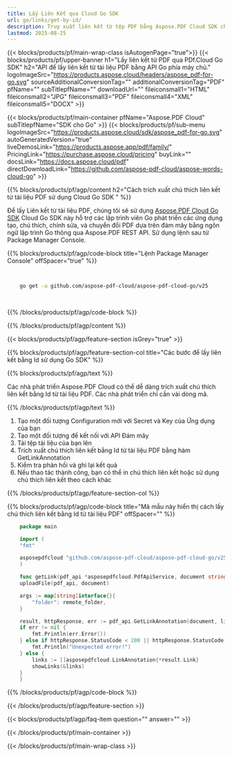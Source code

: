 ```yaml
---
title: Lấy Liên Kết qua Cloud Go SDK
url: go/links/get-by-id/
description: Truy xuất liên kết từ tệp PDF bằng Aspose.PDF Cloud SDK cho Go. Nâng cao khả năng tìm kiếm và lập chỉ mục.
lastmod: 2025-08-25
---
```


{{< blocks/products/pf/main-wrap-class isAutogenPage="true">}}
{{< blocks/products/pf/upper-banner h1="Lấy liên kết từ PDF qua PDf.Cloud Go SDK" h2="API để lấy liên kết từ tài liệu PDF bằng API Go phía máy chủ." logoImageSrc="https://products.aspose.cloud/headers/aspose_pdf-for-go.svg" sourceAdditionalConversionTag="" additionalConversionTag="PDF" pfName="" subTitlepfName="" downloadUrl="" fileiconsmall1="HTML" fileiconsmall2="JPG" fileiconsmall3="PDF" fileiconsmall4="XML" fileiconsmall5="DOCX" >}}

{{< blocks/products/pf/main-container pfName="Aspose.PDF Cloud" subTitlepfName="SDK cho Go" >}}
{{< blocks/products/pf/sub-menu logoImageSrc="https://products.aspose.cloud/sdk/aspose_pdf-for-go.svg"
autoGeneratedVersion="true"
liveDemosLink="https://products.aspose.app/pdf/family/" PricingLink="https://purchase.aspose.cloud/pricing" buyLink="" docsLink="https://docs.aspose.cloud/pdf"  directDownloadLink="https://github.com/aspose-pdf-cloud/aspose-words-cloud-go" >}}

{{% blocks/products/pf/agp/content h2="Cách trích xuất chú thích liên kết từ tài liệu PDF sử dụng Cloud Go SDK " %}}

Để lấy Liên kết từ tài liệu PDF, chúng tôi sẽ sử dụng
[Aspose.PDF Cloud Go SDK](https://products.aspose.cloud/pdf/go/)
Cloud Go SDK này hỗ trợ các lập trình viên Go phát triển các ứng dụng tạo, chú thích, chỉnh sửa, và chuyển đổi PDF dựa trên đám mây bằng ngôn ngữ lập trình Go thông qua Aspose.PDF REST API. Sử dụng lệnh sau từ Package Manager Console.

{{% blocks/products/pf/agp/code-block title="Lệnh Package Manager Console" offSpacer="true" %}}

```bash

     
    go get -u github.com/aspose-pdf-cloud/aspose-pdf-cloud-go/v25
     
     
```

{{% /blocks/products/pf/agp/code-block %}}

{{% /blocks/products/pf/agp/content %}}

{{< blocks/products/pf/agp/feature-section isGrey="true" >}}

{{% blocks/products/pf/agp/feature-section-col title="Các bước để lấy liên kết bằng Id sử dụng Go SDK" %}}

{{% blocks/products/pf/agp/text %}}

Các nhà phát triển Aspose.PDF Cloud có thể dễ dàng trích xuất chú thích liên kết bằng Id từ tài liệu PDF. Các nhà phát triển chỉ cần vài dòng mã.

{{% /blocks/products/pf/agp/text %}}

1. Tạo một đối tượng Configuration mới với Secret và Key của Ứng dụng của bạn
1. Tạo một đối tượng để kết nối với API Đám mây
1. Tải tệp tài liệu của bạn lên
1. Trích xuất chú thích liên kết bằng Id từ tài liệu PDF bằng hàm GetLinkAnnotation
1. Kiểm tra phản hồi và ghi lại kết quả
1. Nếu thao tác thành công, bạn có thể in chú thích liên kết hoặc sử dụng chú thích liên kết theo cách khác

{{% /blocks/products/pf/agp/feature-section-col %}}

{{% blocks/products/pf/agp/code-block title="Mã mẫu này hiển thị cách lấy chú thích liên kết bằng Id từ tài liệu PDF" offSpacer="" %}}

```go
    package main

    import (
	"fmt"

	asposepdfcloud "github.com/aspose-pdf-cloud/aspose-pdf-cloud-go/v25"
    )

    func getLink(pdf_api *asposepdfcloud.PdfApiService, document string, link_id string, remote_folder string) {
	uploadFile(pdf_api, document)

	args := map[string]interface{}{
		"folder": remote_folder,
	}

	result, httpResponse, err := pdf_api.GetLinkAnnotation(document, link_id, args)
	if err != nil {
		fmt.Println(err.Error())
	} else if httpResponse.StatusCode < 200 || httpResponse.StatusCode > 299 {
		fmt.Println("Unexpected error!")
	} else {
		links := []asposepdfcloud.LinkAnnotation{*result.Link}
		showLinks(&links)
	}
    }
```

{{% /blocks/products/pf/agp/code-block %}}

{{< /blocks/products/pf/agp/feature-section >}}

{{< blocks/products/pf/agp/faq-item question="" answer="" >}}

{{< /blocks/products/pf/main-container >}}

{{< /blocks/products/pf/main-wrap-class >}}




